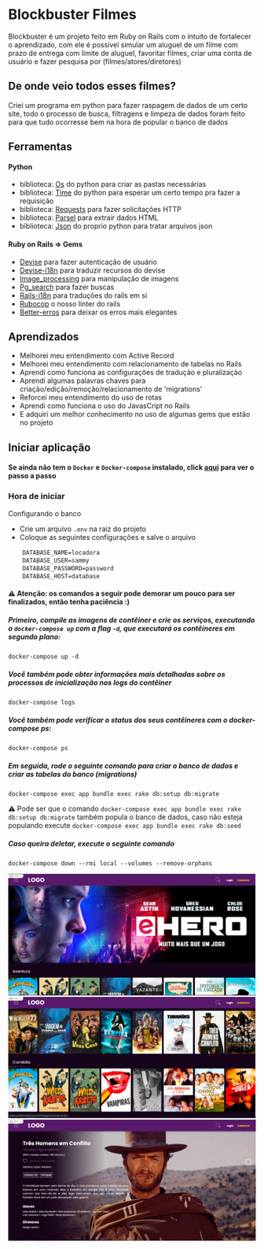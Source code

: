 
# Blockbuster Filmes

Blockbuster é um projeto feito em Ruby on Rails com o intuito de fortalecer o aprendizado, com ele é possível simular um aluguel de um filme com prazo de entrega com limite de aluguel, favoritar filmes, criar uma conta de usuário e fazer pesquisa por (filmes/atores/diretores)

## De onde veio todos esses filmes?

Criei um programa em python para fazer raspagem de dados de um certo site, todo o processo de busca, filtragens e limpeza de dados foram feito para que tudo ocorresse bem na hora de popular o banco de dados

## Ferramentas

#### Python
- biblioteca: [Os](https://docs.python.org/3/library/os.html) do python para criar as pastas necessárias
- biblioteca: [Time](https://docs.python.org/3/library/time.html) do python para esperar um certo tempo pra fazer a requisição
- biblioteca: [Requests](https://pypi.org/project/requests/) para fazer solicitações HTTP
- biblioteca: [Parsel](https://parsel.readthedocs.io/en/latest/index.html) para extrair dados HTML
- biblioteca: [Json](https://docs.python.org/3/library/json.html) do proprio python para tratar arquivos json

#### Ruby on Rails => Gems
- [Devise](https://github.com/heartcombo/devise) para fazer autenticação de usuário
- [Devise-i18n](https://github.com/tigrish/devise-i18n) para traduzir recursos do devise
- [Image_processing](https://github.com/janko/image_processing) para manipulação de imagens
- [Pg_search](https://github.com/Casecommons/pg_search) para fazer buscas
- [Rails-i18n](https://github.com/svenfuchs/rails-i18n) para traduções do rails em si
- [Rubocop](https://github.com/rubocop/rubocop) o nosso linter do rails
- [Better-erros](https://github.com/BetterErrors/better_errors) para deixar os erros mais elegantes


## Aprendizados
- Melhorei meu entendimento com Active Record
- Melhorei meu entendimento com relacionamento de tabelas no Rails
- Aprendi como funciona as configurações de tradução e pluralização
- Aprendi algumas palavras chaves para criação/edição/remoção/relacionamento de 'migrations'
- Reforcei meu entendimento do uso de rotas
- Aprendi como funciona o uso do JavasCript no Rails
- E adquiri um melhor conhecimento no uso de algumas gems que estão no projeto

## Iniciar aplicação

#### Se ainda não tem o ```Docker``` e ```Docker-compose``` instalado, click [aqui](https://docs.docker.com/engine/install/ubuntu/) para ver o passo a passo

### Hora de iniciar

Configurando o banco
- Crie um arquivo ```.env``` na raiz do projeto
- Coloque as seguintes configurações e salve o arquivo
```
    DATABASE_NAME=locadora
    DATABASE_USER=sammy
    DATABASE_PASSWORD=password
    DATABASE_HOST=database
```

#### ⚠️ Atenção: os comandos a seguir pode demorar um pouco para ser finalizados, então tenha paciência :)

##### Primeiro, compile as imagens de contêiner e crie os serviços, executando o ```docker-compose up``` com a flag ```-d```, que executará os contêineres em segundo plano:
```
docker-compose up -d
```
##### Você também pode obter informações mais detalhadas sobre os processos de inicialização nos logs do contêiner
```
docker-compose logs
```
##### Você também pode verificar o status dos seus contêineres com o docker-compose ps:
```
docker-compose ps
```
##### Em seguida, rode o seguinte comando para criar o banco de dados e criar as tabelas do banco (migrations)
```
docker-compose exec app bundle exec rake db:setup db:migrate
```

⚠️  Pode ser que o comando ```docker-compose exec app bundle exec rake db:setup db:migrate``` também popula o banco de dados, caso não esteja populando execute ```docker-compose exec app bundle exec rake db:seed```<br />

##### Caso queira deletar, execute o seguinte comando
```
docker-compose down --rmi local --volumes --remove-orphans
```


![](./image-1.PNG)
![alt text](./image-2.PNG)
![alt text](./image-3.PNG)
